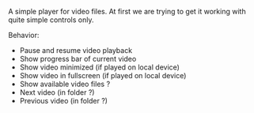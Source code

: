 A simple player for video files.  At first we are trying to get it working with quite simple controls only.

Behavior:

* Pause and resume video playback
* Show progress bar of current video
* Show video minimized (if played on local device)
* Show video in fullscreen (if played on local device)
* Show available video files ?
* Next video (in folder ?)
* Previous video (in folder ?)
